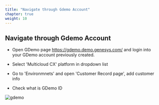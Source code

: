 ```yaml
---
title: "Navigate through Gdemo Account"
chapter: true
weight: 10
---
```



## Navigate through Gdemo Account

- Open GDemo page https://gdemo.demo.genesys.com/ and login into your GDemo account previously created.

- Select 'Multicloud CX' platform in dropdown list

- Go to 'Environmnets' and open 'Customer Record page', add customer info

- Check what is GDemo ID


![gdemo](/images/Gdemo.PNG)
